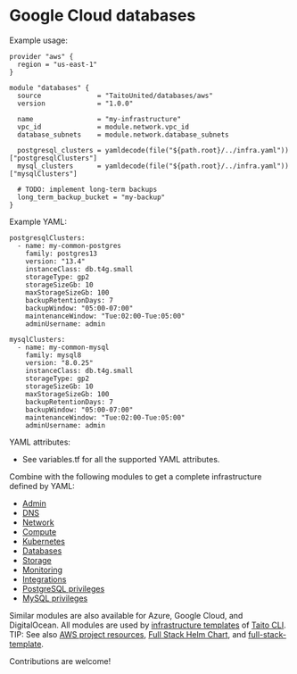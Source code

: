 # Google Cloud databases

Example usage:

```
provider "aws" {
  region = "us-east-1"
}

module "databases" {
  source              = "TaitoUnited/databases/aws"
  version             = "1.0.0"

  name                = "my-infrastructure"
  vpc_id              = module.network.vpc_id
  database_subnets    = module.network.database_subnets

  postgresql_clusters = yamldecode(file("${path.root}/../infra.yaml"))["postgresqlClusters"]
  mysql_clusters      = yamldecode(file("${path.root}/../infra.yaml"))["mysqlClusters"]

  # TODO: implement long-term backups
  long_term_backup_bucket = "my-backup"
}
```

Example YAML:

```
postgresqlClusters:
  - name: my-common-postgres
    family: postgres13
    version: "13.4"
    instanceClass: db.t4g.small
    storageType: gp2
    storageSizeGb: 10
    maxStorageSizeGb: 100
    backupRetentionDays: 7
    backupWindow: "05:00-07:00"
    maintenanceWindow: "Tue:02:00-Tue:05:00"
    adminUsername: admin

mysqlClusters:
  - name: my-common-mysql
    family: mysql8
    version: "8.0.25"
    instanceClass: db.t4g.small
    storageType: gp2
    storageSizeGb: 10
    maxStorageSizeGb: 100
    backupRetentionDays: 7
    backupWindow: "05:00-07:00"
    maintenanceWindow: "Tue:02:00-Tue:05:00"
    adminUsername: admin
```

YAML attributes:

- See variables.tf for all the supported YAML attributes.

Combine with the following modules to get a complete infrastructure defined by YAML:

- [Admin](https://registry.terraform.io/modules/TaitoUnited/admin/aws)
- [DNS](https://registry.terraform.io/modules/TaitoUnited/dns/aws)
- [Network](https://registry.terraform.io/modules/TaitoUnited/network/aws)
- [Compute](https://registry.terraform.io/modules/TaitoUnited/compute/aws)
- [Kubernetes](https://registry.terraform.io/modules/TaitoUnited/kubernetes/aws)
- [Databases](https://registry.terraform.io/modules/TaitoUnited/databases/aws)
- [Storage](https://registry.terraform.io/modules/TaitoUnited/storage/aws)
- [Monitoring](https://registry.terraform.io/modules/TaitoUnited/monitoring/aws)
- [Integrations](https://registry.terraform.io/modules/TaitoUnited/integrations/aws)
- [PostgreSQL privileges](https://registry.terraform.io/modules/TaitoUnited/privileges/postgresql)
- [MySQL privileges](https://registry.terraform.io/modules/TaitoUnited/privileges/mysql)

Similar modules are also available for Azure, Google Cloud, and DigitalOcean. All modules are used by [infrastructure templates](https://taitounited.github.io/taito-cli/templates#infrastructure-templates) of [Taito CLI](https://taitounited.github.io/taito-cli/). TIP: See also [AWS project resources](https://registry.terraform.io/modules/TaitoUnited/project-resources/aws), [Full Stack Helm Chart](https://github.com/TaitoUnited/taito-charts/blob/master/full-stack), and [full-stack-template](https://github.com/TaitoUnited/full-stack-template).

Contributions are welcome!
